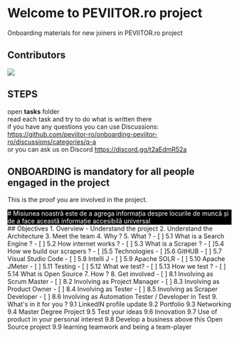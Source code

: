 # Welcome to PEVIITOR.ro project
Onboarding materials for new joiners in PEVIITOR.ro project

## Contributors

<a href="https://github.com/sebiboga/humans-txt/graphs/contributors">
 <img src="https://contrib.rocks/image?repo=peviitor-ro/onboarding-peviitor-ro" />
</a>

## STEPS
open **tasks** folder  
read each task and try to do what is written there  
if you have any questions you can use Discussions: https://github.com/peviitor-ro/onboarding-peviitor-ro/discussions/categories/q-a  
or you can ask us on Discord https://discord.gg/t2aEdmR52a  

## ONBOARDING is mandatory for all people engaged in the project
This is the proof you are involved in the project.  
<div style="color: white; background-color: black;">
# Misiunea noastră este de a agrega informația despre locurile de muncă și de a face această informație accesibilă universal 
</div>
## Objectives
1. Overview - Understand the project  
2. Understand the Architecture  
3. Meet the team  
4. Why ?  
5. What ?  
  - [ ] 5.1 What is a Search Engine ?  
  - [ ] 5.2 How internet works ?  
  - [ ] 5.3 What is a Scraper ?  
  - [ ]5.4 How we build our scrapers ?  
  - [ ]5.5 Technologies  
  - [ ]5.6 GitHUB  
  - [ ] 5.7 Visual Studio Code  
  - [ ]  5.8 Intelli J  
  - [ ] 5.9 Apache SOLR  
  - [ ] 5.10 Apache JMeter  
  - [ ] 5.11 Testing  
  - [ ] 5.12 What we test?  
  - [ ] 5.13 How we test ?  
  - [ ] 5.14 What is Open Source  
7. How ?  
8. Get involved  
   - [ ] 8.1 Involving as Scrum Master  
   - [ ] 8.2 Involving as Project Manager  
   - [ ] 8.3 Involving as Product Owner  
   - [ ] 8.4 Involving as Tester  
   - [ ] 8.5 Involving as Scraper Developer  
   - [ ] 8.6 Involving as Automation Tester / Developer in Test  
9. What's in it for you ?  
   9.1 LinkedIN profile update  
   9.2 Portfolio  
   9.3 Networking  
   9.4 Master Degree Project  
   9.5 Test your ideas  
   9.6 Innovation  
   9.7 Use of product in your personal interest  
   9.8 Develop a business above this Open Source project
   9.9 learning teamwork and being a team-player

